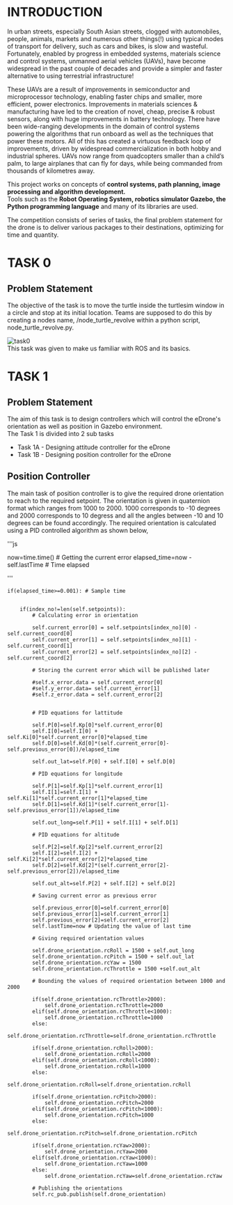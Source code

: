 # INTRODUCTION
In urban streets, especially South Asian streets, clogged with automobiles, people, animals, markets and numerous other things(!) using typical modes of transport for delivery, such as cars and bikes, is slow and wasteful. Fortunately, enabled by progress in embedded systems, materials science and control systems, unmanned aerial vehicles (UAVs), have become widespread in the past couple of decades and provide a simpler and faster alternative to using terrestrial infrastructure!<br>

These UAVs are a result of improvements in semiconductor and microprocessor technology, enabling faster chips and smaller, more efficient, power electronics. Improvements in materials sciences & manufacturing have led to the creation of novel, cheap, precise & robust sensors, along with huge improvements in battery technology. There have been wide-ranging developments in the domain of control systems powering the algorithms that run onboard as well as the techniques that power these motors. All of this has created a virtuous feedback loop of improvements, driven by widespread commercialization in both hobby and industrial spheres. UAVs now range from quadcopters smaller than a child’s palm, to large airplanes that can fly for days, while being commanded from thousands of kilometres away.<br>

This project works on concepts of <b>control systems, path planning, image processing and algorithm development.</b><br>
Tools such as the <b>Robot Operating System, robotics simulator Gazebo, the Python programming language</b> and many of its libraries are used.<br>

The competition consists of series of tasks, the final problem statement for the drone is to deliver various packages to their destinations, optimizing for time and quantity.<br>

# TASK 0
## Problem Statement
The objective of the task is to move the turtle inside the turtlesim window in a circle and stop at its initial location.
Teams are supposed to do this by creating a nodes name, /node_turtle_revolve within a python script, node_turtle_revolve.py.<br>

![task0](https://github.com/AshishChouhan85/VITARANA-DRONE/blob/main/scripts/Task_0_VD_0614/VD_0614.png)<br>
This task was given to make us familiar with ROS and its basics.<br>

# TASK 1
## Problem Statement
The aim of this task is to design controllers which will control the eDrone's orientation as well as position in Gazebo environment.<br>
The Task 1 is divided into 2 sub tasks<br>
- Task 1A - Designing attitude controller for the eDrone<br>
- Task 1B - Designing position controller for the eDrone<br>

## Position Controller
The main task of position controller is to give the required drone orientation to reach to the required setpoint. The orientation is given in quaternion format which ranges from 1000 to 2000. 1000 corresponds to -10 degrees and 2000 corresponds to 10 degress and all the angles between -10 and 10 degrees can be found accordingly. The required orientation is calculated using a PID controlled algorithm as shown below,<br>

'''js

now=time.time() # Getting the current error
elapsed_time=now - self.lastTime # Time elapsed 

'''
      
    if(elapsed_time>=0.001): # Sample time
            

        if(index_no!=len(self.setpoints)):
            # Calculating error in orientation
                
            self.current_error[0] = self.setpoints[index_no][0] - self.current_coord[0]
            self.current_error[1] = self.setpoints[index_no][1] - self.current_coord[1]
            self.current_error[2] = self.setpoints[index_no][2] - self.current_coord[2]
            
            # Storing the current error which will be published later

            #self.x_error.data = self.current_error[0]
            #self.y_error.data= self.current_error[1]
            #self.z_error.data = self.current_error[2]
            
              
            # PID equations for lattitude 
              
            self.P[0]=self.Kp[0]*self.current_error[0]
            self.I[0]=self.I[0] + self.Ki[0]*self.current_error[0]*elapsed_time
            self.D[0]=self.Kd[0]*(self.current_error[0]-self.previous_error[0])/elapsed_time
            
            self.out_lat=self.P[0] + self.I[0] + self.D[0]

            # PID equations for longitude 
              
            self.P[1]=self.Kp[1]*self.current_error[1]
            self.I[1]=self.I[1] + self.Ki[1]*self.current_error[1]*elapsed_time
            self.D[1]=self.Kd[1]*(self.current_error[1]-self.previous_error[1])/elapsed_time
            
            self.out_long=self.P[1] + self.I[1] + self.D[1]

            # PID equations for altitude 
              
            self.P[2]=self.Kp[2]*self.current_error[2]
            self.I[2]=self.I[2] + self.Ki[2]*self.current_error[2]*elapsed_time
            self.D[2]=self.Kd[2]*(self.current_error[2]-self.previous_error[2])/elapsed_time
            
            self.out_alt=self.P[2] + self.I[2] + self.D[2]

            # Saving current error as previous error
            
            self.previous_error[0]=self.current_error[0]  
            self.previous_error[1]=self.current_error[1]
            self.previous_error[2]=self.current_error[2]
            self.lastTime=now # Updating the value of last time

            # Giving required orientation values 
                                
            self.drone_orientation.rcRoll = 1500 + self.out_long
            self.drone_orientation.rcPitch = 1500 + self.out_lat
            self.drone_orientation.rcYaw = 1500
            self.drone_orientation.rcThrottle = 1500 +self.out_alt

            # Bounding the values of required orientation between 1000 and 2000

            if(self.drone_orientation.rcThrottle>2000):
                self.drone_orientation.rcThrottle=2000
            elif(self.drone_orientation.rcThrottle<1000):
                self.drone_orientation.rcThrottle=1000
            else:
                self.drone_orientation.rcThrottle=self.drone_orientation.rcThrottle

            if(self.drone_orientation.rcRoll>2000):
                self.drone_orientation.rcRoll=2000
            elif(self.drone_orientation.rcRoll<1000):
                self.drone_orientation.rcRoll=1000
            else:
                self.drone_orientation.rcRoll=self.drone_orientation.rcRoll

            if(self.drone_orientation.rcPitch>2000):
                self.drone_orientation.rcPitch=2000
            elif(self.drone_orientation.rcPitch<1000):
                self.drone_orientation.rcPitch=1000
            else:
                self.drone_orientation.rcPitch=self.drone_orientation.rcPitch

            if(self.drone_orientation.rcYaw>2000):
                self.drone_orientation.rcYaw=2000
            elif(self.drone_orientation.rcYaw<1000):
                self.drone_orientation.rcYaw=1000
            else:
                self.drone_orientation.rcYaw=self.drone_orientation.rcYaw

            # Publishing the orientations
            self.rc_pub.publish(self.drone_orientation)
            
            
 
